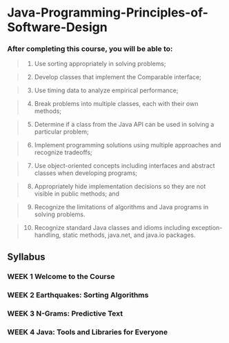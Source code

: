 # Java-Programming-Principles-of-Software-Design


### After completing this course, you will be able to:
> 1. Use sorting appropriately in solving problems;

> 2. Develop classes that implement the Comparable interface;

> 3. Use timing data to analyze empirical performance;

> 4. Break problems into multiple classes, each with their own methods;

> 5. Determine if a class from the Java API can be used in solving a particular problem;

> 6. Implement programming solutions using multiple approaches and recognize tradeoffs;

> 7. Use object-oriented concepts including interfaces and abstract classes when developing programs;

> 8. Appropriately hide implementation decisions so they are not visible in public methods; and

> 9. Recognize the limitations of algorithms and Java programs in solving problems.

> 10. Recognize standard Java classes and idioms including exception-handling, static methods, java.net, and java.io packages.

## Syllabus

### WEEK 1 Welcome to the Course

### WEEK 2 Earthquakes: Sorting Algorithms

### WEEK 3 N-Grams: Predictive Text

### WEEK 4 Java: Tools and Libraries for Everyone